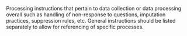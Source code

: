 Processing instructions that pertain to data collection or data processing overall such as handling of non-response to questions, imputation practices, suppression rules, etc. General instructions should be listed separately to allow for referencing of specific processes.